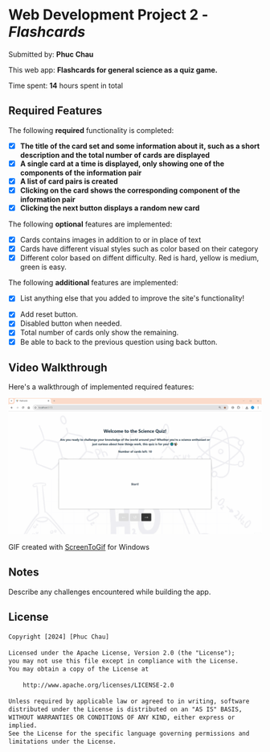 # Web Development Project 2 - *Flashcards*

Submitted by: **Phuc Chau**

This web app: **Flashcards for general science as a quiz game.**

Time spent: **14** hours spent in total

## Required Features

The following **required** functionality is completed:

- [x] **The title of the card set and some information about it, such as a short description and the total number of cards are displayed**
- [x] **A single card at a time is displayed, only showing one of the components of the information pair**
- [x] **A list of card pairs is created**
- [x] **Clicking on the card shows the corresponding component of the information pair**
- [x] **Clicking the next button displays a random new card**

The following **optional** features are implemented:

- [x] Cards contains images in addition to or in place of text
- [x] Cards have different visual styles such as color based on their category
- [x] Different color based on diffent difficulty. Red is hard, yellow is medium, green is easy.

The following **additional** features are implemented:

* [x] List anything else that you added to improve the site's functionality!
- [x] Add reset button.
- [x] Disabled button when needed.
- [x] Total number of cards only show the remaining.
- [x] Be able to back to the previous question using back button.

## Video Walkthrough

Here's a walkthrough of implemented required features:

<img src='https://github.com/PhucNChau/flashcards/blob/main/src/assets/VideoWalkthroughLab2.gif' title='Video Walkthrough' width='' alt='Video Walkthrough' />

<!-- Replace this with whatever GIF tool you used! -->
GIF created with [ScreenToGif](https://www.screentogif.com/) for Windows
<!-- Recommended tools:
[Kap](https://getkap.co/) for macOS
[ScreenToGif](https://www.screentogif.com/) for Windows
[peek](https://github.com/phw/peek) for Linux. -->

## Notes

Describe any challenges encountered while building the app.

## License

    Copyright [2024] [Phuc Chau]

    Licensed under the Apache License, Version 2.0 (the "License");
    you may not use this file except in compliance with the License.
    You may obtain a copy of the License at

        http://www.apache.org/licenses/LICENSE-2.0

    Unless required by applicable law or agreed to in writing, software
    distributed under the License is distributed on an "AS IS" BASIS,
    WITHOUT WARRANTIES OR CONDITIONS OF ANY KIND, either express or implied.
    See the License for the specific language governing permissions and
    limitations under the License.